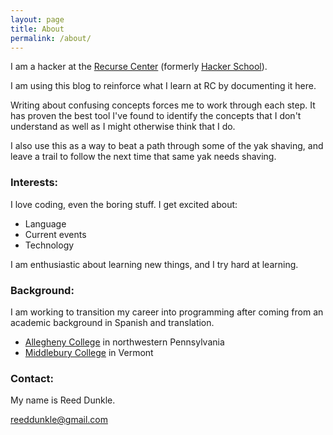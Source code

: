 ```yaml
---
layout: page
title: About
permalink: /about/
---
```


I am a hacker at the [Recurse Center](https://www.recurse.com/) (formerly [Hacker School](https://d29xw0ra2h4o4u.cloudfront.net/assets/instagram_22-535408341d14d3872ee06066f72c78d4d7393667e4b937d3f02007fd203ffa45.jpg)).

I am using this blog to reinforce what I learn at RC by documenting it here.

Writing about confusing concepts forces me to work through each step. It has proven the best tool I've found to identify the concepts that I don't understand as well as I might otherwise think that I do.

I also use this as a way to beat a path through some of the yak shaving, and leave a trail to follow the next time that same yak needs shaving.

### Interests:

I love coding, even the boring stuff. I get excited about:

- Language
- Current events
- Technology

I am enthusiastic about learning new things, and I try hard at learning.

### Background:

I am working to transition my career into programming after coming from an academic background in Spanish and translation.

- [Allegheny College](http://allegheny.edu/) in northwestern Pennsylvania
- [Middlebury College](http://www.middlebury.edu/) in Vermont


### Contact:

My name is Reed Dunkle.

[reeddunkle@gmail.com](mailto:reeddunkle@gmail.com)

